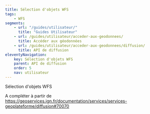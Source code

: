 ```yaml
---
title: Sélection d'objets WFS
tags:
    - WFS
segments:
    - url: "/guides/utilisateur/"
      title: "Guides Utilisateur"
    - url: /guides/utilisateur/acceder-aux-geodonnees/
      title: Accéder aux géodonnées
    - url: /guides/utilisateur/acceder-aux-geodonnees/diffusion/
      title: API de diffusion
eleventyNavigation:
    key: Sélection d'objets WFS
    parent: API de diffusion
    order: 5
    nav: utilisateur
---
```


Sélection d'objets WFS

A compléter à partir de https://geoservices.ign.fr/documentation/services/services-geoplateforme/diffusion#70070
